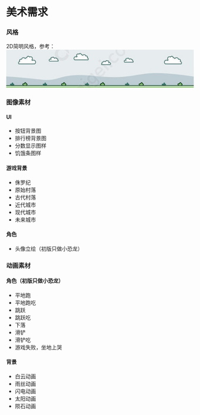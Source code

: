 # 美术需求

### 风格
2D简明风格，参考：![背景图](images/debug_background.jpg)
### 图像素材
#### UI
- 按钮背景图
- 排行榜背景图
- 分数显示图样
- 饥饿条图样
#### 游戏背景
- 侏罗纪
- 原始村落
- 古代村落
- 近代城市
- 现代城市
- 未来城市
#### 角色
- 头像立绘（初版只做小恐龙）
### 动画素材
#### 角色（初版只做小恐龙）
- 平地跑
- 平地跑吃
- 跳跃
- 跳跃吃
- 下落
- 滑铲
- 滑铲吃
- 游戏失败，坐地上哭
#### 背景
- 白云动画
- 雨丝动画
- 闪电动画
- 太阳动画
- 陨石动画